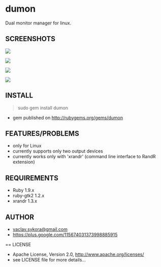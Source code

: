 # dumon

Dual monitor manager  for linux.

## SCREENSHOTS

[![](https://raw.github.com/veny/dumon/master/screenshots/tray_icon.png)](https://raw.github.com/veny/dumon/master/screenshots/tray_icon.png)

[![](https://raw.github.com/veny/dumon/master/screenshots/basic_menu.png)](https://raw.github.com/veny/dumon/master/screenshots/basic_menu.png)

[![](https://raw.github.com/veny/dumon/master/screenshots/resolution_menu.png)](https://raw.github.com/veny/dumon/master/screenshots/resolution_menu.png)

[![](https://raw.github.com/veny/dumon/master/screenshots/mirror_menu.png)](https://raw.github.com/veny/dumon/master/screenshots/mirror_menu.png)


## INSTALL

 > sudo gem install dumon

* gem published on http://rubygems.org/gems/dumon


## FEATURES/PROBLEMS

* only for Linux
* currently supports only two output devices
* currently works only with 'xrandr' (command line interface to RandR extension)

## REQUIREMENTS

* Ruby 1.9.x
* ruby-gtk2 1.2.x
* xrandr 1.3.x

## AUTHOR

* vaclav.sykora@gmail.com
* https://plus.google.com/115674031373998885915

== LICENSE

* Apache License, Version 2.0, http://www.apache.org/licenses/
* see LICENSE file for more details...
